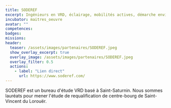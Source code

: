 ```yaml
---
title: SODEREF
excerpt: Ingénieurs en VRD, éclairage, mobilités actives, démarche environnementale
incubator: maitres_oeuvre
avatar: ""
competences:
badges:
missions:
header:
  teaser: /assets/images/partenaires/SODEREF.jpeg
  show_overlay_excerpt: true
  overlay_image: /assets/images/partenaires/SODEREF.jpeg
  overlay_filter: 0.5
  actions:
    - label: "Lien direct"
      url: https://www.soderef.com/
---
```


SODEREF est un bureau d'étude VRD basé à Saint-Saturnin. Nous sommes lauréats pour mener l'étude de requalification de centre-bourg de Saint-Vincent du Lorouër.
